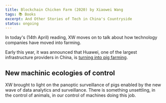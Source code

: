 ```yaml
---
title: Blockchain Chicken Farm (2020) by Xiaowei Wang
tags: 📚 Books
excerpt: And Other Stories of Tech in China's Countryside
status: ongoing
---
```


In today's (14th April) reading, XW moves on to talk about how technology companies have moved into farming. 


Early this year, it was announced that Huawei, one of the largest infrastructure providers in China, is [turning into pig farming](https://www.scmp.com/tech/big-tech/article/3122215/huawei-turns-ai-pig-farming-chinese-tech-giant-explores-new-growth).


## New machinic ecologies of control
XW brought to light on the panoptic surveillance of pigs enabled by the new wave of data analytics and surveillance. There is something unsettling, in the control of animals, in our control of machines doing this job. 
